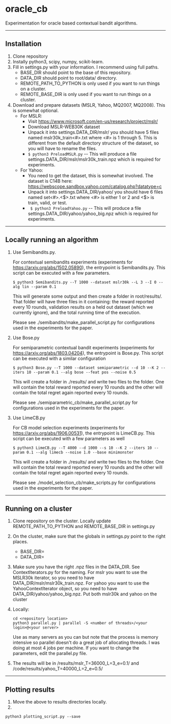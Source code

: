 # oracle_cb
Experimentation for oracle based contextual bandit algorithms. 


******************************
## Installation

1. Clone repository
2. Instally python3, scipy, numpy, scikit-learn.
3. Fill in settings.py with your information. I recommend using full paths.
   * BASE\_DIR should point to the base of this repository.
   * DATA\_DIR should point to root/data/ directory.
   * REMOTE\_PATH\_TO\_PYTHON is only used if you want to run things on a cluster. 
   * REMOTE\_BASE\_DIR is only used if you want to run things on a cluster. 
3. Download and prepare datasets (MSLR, Yahoo, MQ2007, MQ2008). This is somewhat optional.
   * For MSLR: 
      * Visit https://www.microsoft.com/en-us/research/project/mslr/
      * Download MSLR-WEB30K dataset
      * Unpack it into settings.DATA\_DIR/mslr/ you should have 5 files named mslr30k_train<#>.txt where <#> is 1 through 5. This is different from the default directory structure of the dataset, so you will have to rename the files. 
      * ```$ python3 PreloadMSLR.py``` -- This will produce a file settings.DATA\_DIR/mslr/mslr30k_train.npz which is required for experiments.
   * For Yahoo:
      * You need to get the dataset, this is somewhat involved. The dataset is C14B here: https://webscope.sandbox.yahoo.com/catalog.php?datatype=c
      * Unpack it into settings.DATA\_DIR/yahoo/ you should have 6 files named set<#>.<$>.txt where <#> is either 1 or 2 and <$> is train, valid, or test.
      * ``` $ python3 PreloadYahoo.py``` -- This will produce a file settings.DATA\_DIR/yahoo/yahoo_big.npz which is required for experiments.

******************************
## Locally running an algorithm

1. Use Semibandits.py. 

   For contextual semibandits experiments (experiments for
   https://arxiv.org/abs/1502.05890), the entrypoint is
   Semibandits.py. This script can be executed with a few parameters.

   ```
   $ python3 Semibandits.py --T 1000 --dataset mslr30k --L 3 --I 0 --alg lin --param 0.1
   ```

   This will generate some output and then create a folder in
   root/results/.  That folder will have three files in it containing:
   the reward reported every 10 rounds, validation results on a held
   out dataset (which we currently ignore), and the total running time
   of the execution.

   Please see ./semibandits/make_parallel_script.py for configurations
   used in the experiments for the paper.

2. Use Bose.py

   For semiparametric contextual bandit experiments (experiments for
   https://arxiv.org/abs/1803.04204), the entrypoint is Bose.py. This
   script can be executed with a similar configuration

   ```
   $ python3 Bose.py --T 1000 --dataset semiparametric --d 10 --K 2 --iters 10 --param 0.1 --alg bose --feat pos --noise 0.5
   ```

   This will create a folder in ./results/ and write two files to the
   folder. One will contain the total reward reported every 10 rounds
   and the other will contain the total regret again reported every 10
   rounds.

   Please see ./semiparametric_cb/make_parallel_script.py for
   configurations used in the experiments for the paper.

3. Use LimeCB.py

   For CB model selection experiments (experiments for
   https://arxiv.org/abs/1906.00531), the entrypoint is
   LimeCB.py. This script can be executed with a few parameters as
   well

   ```
   $ python3 LimeCB.py --T 4000 --d 1000 --s 10 --K 2 --iters 10 --param 0.1 --alg limecb --noise 1.0 --base minimonster
   ```

   This will create a folder in ./results/ and write two files to the
   folder. One will contain the total reward reported every 10 rounds
   and the other will contain the total regret again reported every 10
   rounds.

   Please see ./model_selection_cb/make_scripts.py for configurations
   used in the experiments for the paper.

******************************
## Running on a cluster

1. Clone repository on the cluster. Locally update REMOTE_PATH_TO_PYTHON and REMOTE_BASE_DIR in settings.py
2. On the cluster, make sure that the globals in settings.py point to the right places. 
   * BASE_DIR=<location of code directory>
   * DATA_DIR=<location of the datasets>
3. Make sure you have the right .npz files in the DATA_DIR. See ContextIterators.py for the naming. For mslr you want to use the MSLR30k iterator, so you need to have DATA_DIR/mslr/mslr30k_train.npz. For yahoo you want to use the YahooContextIterator object, so you need to have DATA_DIR/yahoo/yahoo_big.npz. Put both mslr30k and yahoo on the cluster
4. Locally:

   ```
   cd <repository location>
   python3 parallel.py | parallel -S <number of threads>/<your login>@<your server>
   ```

   Use as many servers as you can but note that the process is memory intensive so parallel doesn't do a great job of allocating threads. 
   I was doing at most 4 jobs per machine. 
   If you want to change the parameters, edit the parallel.py file. 
5. The results will be in <repository location>/results/mslr_T=36000_L=3_e=0.1/ and <repository location>/code/results/yahoo_T=40000_L=2_e=0.5/


******************************
## Plotting results

1. Move the above to results directories locally.
2. 
```
python3 plotting_script.py --save
```
